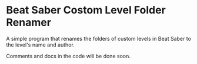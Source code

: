 # Beat Saber Costom Level Folder Renamer
A simple program that renames the folders of custom levels in Beat Saber to the level's name and author.

Comments and docs in the code will be done soon.
